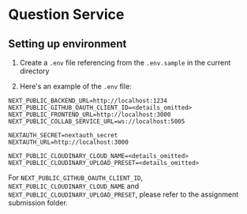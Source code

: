 # Question Service

## Setting up environment

1. Create a `.env` file referencing from the `.env.sample` in the current directory

2. Here's an example of the `.env` file:

```
NEXT_PUBLIC_BACKEND_URL=http://localhost:1234
NEXT_PUBLIC_GITHUB_OAUTH_CLIENT_ID=<details_omitted>
NEXT_PUBLIC_FRONTEND_URL=http://localhost:3000
NEXT_PUBLIC_COLLAB_SERVICE_URL=ws://localhost:5005

NEXTAUTH_SECRET=nextauth_secret
NEXTAUTH_URL=http://localhost:3000

NEXT_PUBLIC_CLOUDINARY_CLOUD_NAME=<details_omitted>
NEXT_PUBLIC_CLOUDINARY_UPLOAD_PRESET=<details_omitted>
```

For `NEXT_PUBLIC_GITHUB_OAUTH_CLIENT_ID`, `NEXT_PUBLIC_CLOUDINARY_CLOUD_NAME` and `NEXT_PUBLIC_CLOUDINARY_UPLOAD_PRESET`, please refer to the assignment submission folder.
